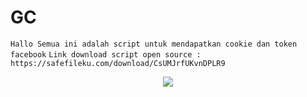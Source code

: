 # GC
```Hallo Semua ini adalah script untuk mendapatkan cookie dan token facebook```
`Link download script open source : https://safefileku.com/download/CsUMJrfUKvnDPLR9`
<div align="center">
  <img src="https://raw.githubusercontent.com/ramz-01/GC/main/Screenshot_20240807-190232_1.jpg">
</div>
